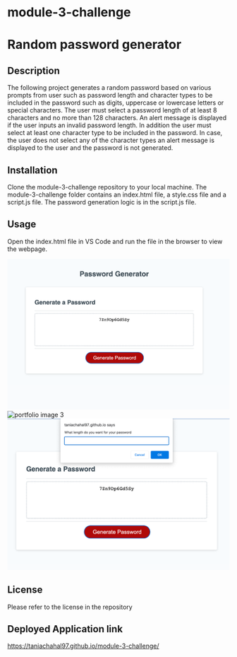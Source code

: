 # module-3-challenge
# Random password generator

## Description

The following project generates a random password based on various prompts from user such as password length and character types to be included in the password such as digits, uppercase or lowercase letters or special characters. The user must select a password length of at least 8 characters and no more than 128 characters. An alert message is displayed if the user inputs an invalid password length. In addition the user must select at least one character type to be included in the password. In case, the user does not select any of the character types an alert message is displayed to the user and the password is not generated.


## Installation

Clone the module-3-challenge repository to your local machine. The module-3-challenge folder contains an index.html file, a style.css file and a script.js file. The password generation logic is in the script.js file. 

## Usage

Open the index.html file in VS Code and run the file in the browser to view the webpage. 

![portfolio image 1](images/image-1.png)
![portfolio image 3](images/image-2.png)
![portfolio image 2](images/image-3.png)


## License

Please refer to the license in the repository

## Deployed Application link
https://taniachahal97.github.io/module-3-challenge/